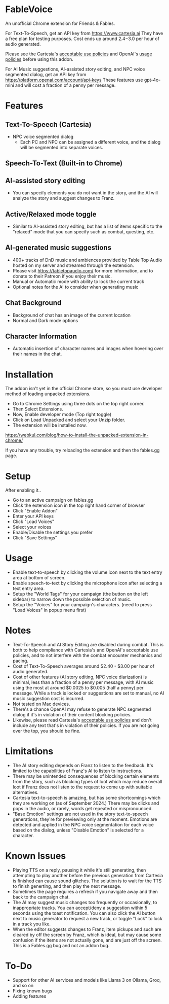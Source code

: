 # FableVoice
An unofficial Chrome extension for Friends & Fables.

For Text-To-Speech, get an API key from https://www.cartesia.ai
They have a free plan for testing purposes. Cost ends up around $2.4-$3.0 per hour of audio generated.

Please see the Cartesia's [acceptable use policies](https://cartesia.ai/legal/acceptable-use.html) and OpenAI's [usage policies](https://openai.com/policies/usage-policies/) before using this addon.

For AI Music suggestions, AI-assisted story editing, and NPC voice segmented dialog, get an API key from https://platform.openai.com/account/api-keys
These features use gpt-4o-mini and will cost a fraction of a penny per message.

# Features

## Text-To-Speech (Cartesia)
- NPC voice segmented dialog
  - Each PC and NPC can be assigned a different voice, and the dialog will be segmented into separate voices.

## Speech-To-Text (Built-in to Chrome)

## AI-assisted story editing
- You can specify elements you do not want in the story, and the AI will analyze the story and suggest changes to Franz.

## Active/Relaxed mode toggle
- Similar to AI-assisted story editing, but has a list of items specific to the "relaxed" mode that you can specify such as combat, questing, etc.

## AI-generated music suggestions
- 400+ tracks of DnD music and ambiences provided by Table Top Audio hosted on my server and streamed through the extension.
- Please visit https://tabletopaudio.com/ for more information, and to donate to their Patreon if you enjoy their music.
- Manual or Automatic mode with ability to lock the current track
- Optional notes for the AI to consider when generating music

## Chat Background
- Background of chat has an image of the current location
- Normal and Dark mode options

## Character Information
- Automatic insertion of character names and images when hovering over their names in the chat.

# Installation
The addon isn't yet in the official Chrome store, so you must use developer method of loading unpacked extensions.

- Go to Chrome Settings using three dots on the top right corner. 
- Then Select Extensions.
- Now, Enable developer mode  (Top right toggle)
- Click on Load Unpacked and select your Unzip folder.
- The extension will be installed now.

https://webkul.com/blog/how-to-install-the-unpacked-extension-in-chrome/

If you have any trouble, try reloading the extension and then the fables.gg page.

# Setup

After enabling it..
- Go to an active campaign on fables.gg
- Click the extension icon in the top right hand corner of browser
- Click "Enable Addon"
- Enter your API keys
- Click "Load Voices"
- Select your voices
- Enable/Disable the settings you prefer
- Click "Save Settings"

# Usage

- Enable text-to-speech by clicking the volume icon next to the text entry area at bottom of screen.
- Enable speech-to-text by clicking the microphone icon after selecting a text entry area.
- Setup the "World Tags" for your campaign (the button on the left sidebar) to narrow down the possible selection of music.
- Setup the "Voices" for your campaign's characters. (need to press "Load Voices" in popup menu first)

# Notes

- Text-To-Speech and AI Story Editing are disabled during combat. This is both to help compliance with Cartesia's and OpenAI's acceptable use policies, and to not interfere with the combat encounter mechanics and pacing.
- Cost of Text-To-Speech averages around $2.40 - $3.00 per hour of audio generated.
- Cost of other features (AI story editing, NPC voice diarization) is minimal, less than a fraction of a penny per message, with AI music using the most at around $0.0025 to $0.005 (half a penny) per message. While a track is locked or suggestions are set to manual, no AI music suggestion cost is incurred.
- Not tested on Mac devices.
- There's a chance OpenAI may refuse to generate NPC segmented dialog if it's in violation of their content blocking policies.
- Likewise, please read Cartesia's [acceptable use policies](https://cartesia.ai/legal/acceptable-use.html) and don't include any text that's in violation of their policies. If you are not going over the top, you should be fine.

# Limitations

- The AI story editing depends on Franz to listen to the feedback. It's limited to the capabilities of Franz's AI to listen to instructions.
- There may be unintended consequences of blocking certain elements from the story, such as blocking types of loot which may reduce overall loot if Franz does not listen to the request to come up with suitable alternatives.
- Cartesia text-to-speech is amazing, but has some shortcomings which they are working on (as of September 2024.) There may be clicks and pops in the audio, or rarely, words get repeated or mispronounced.
- "Base Emotion" settings are not used in the story text-to-speech generations, they're for previewing only at the moment. Emotions are detected and applied in the NPC voice segmentation for each voice based on the dialog, unless "Disable Emotion" is selected for a character.

# Known Issues

- Playing TTS on a reply, pausing it while it's still generating, then attempting to play another before the previous generation from Cartesia is finished can cause sound glitches. The solution is to wait for the TTS to finish generting, and then play the next message.
- Sometimes the page requires a refresh if you navigate away and then back to the campaign chat.
- The AI may suggest music changes too frequently or occasionally, to inappropriate tracks. You can accept/deny a suggestion within 5 seconds using the toast notification. You can also click the AI button next to music generator to request a new track, or toggle "Lock" to lock in a track you like.
- When the editor suggests changes to Franz, item pickups and such are cleared by off the screen by Franz, which is ideal, but may cause some confusion if the items are not actually gone, and are just off the screen. This is a Fables.gg bug and not an addon bug.

# To-Do

- Support for other AI services and models like Llama 3 on Ollama, Groq, and so on
- Fixing known bugs
- Adding features
